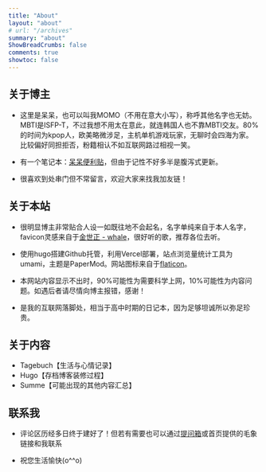 ```yaml
---
title: "About"
layout: "about"
# url: "/archives"
summary: "about"
ShowBreadCrumbs: false
comments: true
showtoc: false
---
```

<style>
.post-meta {
    display: none;
  }
</style>

## 关于博主

- 这里是呆呆，也可以叫我MOMO（不用在意大小写），称呼其他名字也无妨。MBTI是ISFP-T，不过我想不用太在意此，就连韩国人也不靠MBTI交友。80%的时间为kpop人，欧美略微涉足，主机单机游戏玩家，无聊时会四海为家。比较偏好同担拒否，粉籍相认不如互联网路过相视一笑。

- 有一个笔记本：[呆呆便利贴](http://doc.graugris.icu/#/)，但由于记性不好多半是腹泻式更新。

- 很喜欢到处串门但不常留言，欢迎大家来找我加友链！

## 关于本站
- 很明显博主非常贴合人设一如既往地不会起名，名字单纯来自于本人名字，favicon灵感来自于[金世正 - whale](https://open.spotify.com/track/4UnBxdw1l3J31WBsgmHezz?si=5d34257b84184ac9)，很好听的歌，推荐各位去听。

- 使用hugo搭建Github托管，利用Vercel部署，站点浏览量统计工具为umami，主题是PaperMod。网站图标来自于[flaticon](https://www.flaticon.com/)。

- 本网站内容显示不出时，90%可能性为需要科学上网，10%可能性为内容问题。如遇后者请尽情向博主报错，感谢！

- 是我的互联网落脚处，相当于高中时期的日记本，因为足够坦诚所以弥足珍贵。

## 关于内容

- Tagebuch【生活与心情记录】
- Hugo【存档博客装修过程】
- Summe【可能出现的其他内容汇总】 

## 联系我

- 评论区历经多日终于建好了！但若有需要也可以通过[提问箱](https://box.n3ko.co/_/clear0804)或首页提供的毛象链接和我联系

- 祝您生活愉快(o^^o)